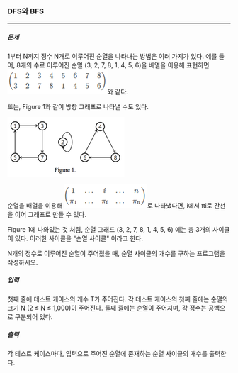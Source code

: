  ### DFS와 BFS

***

##### 문제

1부터 N까지 정수 N개로 이루어진 순열을 나타내는 방법은 여러 가지가 있다. 예를 들어, 8개의 수로 이루어진 순열 (3, 2, 7, 8, 1, 4, 5, 6)을 배열을 이용해 표현하면 ![1](permut1.png)와 같다.       

또는, Figure 1과 같이 방향 그래프로 나타낼 수도 있다.      

![3](permut.png)       

순열을 배열을 이용해 ![2](permut2.png)로 나타냈다면, i에서 πi로 간선을 이어 그래프로 만들 수 있다.        

Figure 1에 나와있는 것 처럼, 순열 그래프 (3, 2, 7, 8, 1, 4, 5, 6) 에는 총 3개의 사이클이 있다. 이러한 사이클을 "순열 사이클" 이라고 한다.          

N개의 정수로 이루어진 순열이 주어졌을 때, 순열 사이클의 개수를 구하는 프로그램을 작성하시오.       

##### 입력

첫째 줄에 테스트 케이스의 개수 T가 주어진다. 각 테스트 케이스의 첫째 줄에는 순열의 크기 N (2 ≤ N ≤ 1,000)이 주어진다. 둘째 줄에는 순열이 주어지며, 각 정수는 공백으로 구분되어 있다.         

##### 출력

각 테스트 케이스마다, 입력으로 주어진 순열에 존재하는 순열 사이클의 개수를 출력한다.             